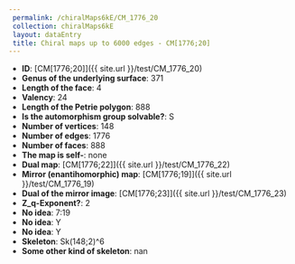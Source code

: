 ```yaml
--- 
 permalink: /chiralMaps6kE/CM_1776_20 
 collection: chiralMaps6kE
 layout: dataEntry
 title: Chiral maps up to 6000 edges - CM[1776;20]
---
```


- **ID**: [CM[1776;20]]({{ site.url }}/test/CM_1776_20)
- **Genus of the underlying surface**: 371
- **Length of the face**: 4
- **Valency**: 24
- **Length of the Petrie polygon**: 888
- **Is the automorphism group solvable?**: S
- **Number of vertices**: 148
- **Number of edges**: 1776
- **Number of faces**: 888
- **The map is self-**: none
- **Dual map**: [CM[1776;22]]({{ site.url }}/test/CM_1776_22)
- **Mirror (enantihomorphic) map**: [CM[1776;19]]({{ site.url }}/test/CM_1776_19)
- **Dual of the mirror image**: [CM[1776;23]]({{ site.url }}/test/CM_1776_23)
- **Z_q-Exponent?**: 2
- **No idea**:  7:19
- **No idea**: Y
- **No idea**: Y
- **Skeleton**: Sk(148;2)^6
- **Some other kind of skeleton**: nan
